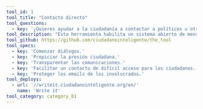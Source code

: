 ```yaml
---
tool_id: 1
tool_title: "Contacto directo"
tool_questions:
  - key: '¿Quieres ayudar a la ciudadanía a contactar a políticos u otro grupo de personas?'
tool_description: "Esta herramienta habilita un sistema abierto de mensajes, lo que permite a los usuarios escribir de forma directa y pública a la persona que se desea contactar."
tool_github: https://github.com/ciudadanointeligente/the_tool
tool_specs:
  - key: 'Comenzar diálogos.'
  - key: 'Propiciar la presión ciudadana.'
  - key: 'Transparentar las comunicaciones.'
  - key: 'Facilitar un contacto de difícil acceso para los ciudadanos.'
  - key: 'Proteger los emails de los involucrados.'
tool_deploys:
  - url: '//writeit.ciudadanointeligente.org/en/'
    name: 'Write it'
tool_category: category_01
---
```

